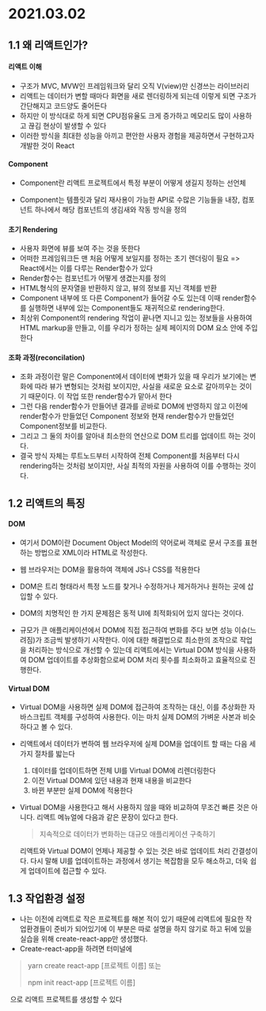 # 2021.03.02 

## 1.1 왜 리액트인가?

#### 리액트 이해

- 구조가 MVC, MVW인 프레임워크와 달리 오직 V(view)만 신경쓰는 라이브러리
- 리액트는 데이터가 변할 때마다 화면을 새로 렌더링하게 되는데 이렇게 되면 구조가 간단해지고 코드양도 줄어든다
- 하지만 이 방식대로 하게 되면 CPU점유율도 크게 증가하고 메모리도 많이 사용하고 끊김 현상이 발생할 수 있다
- 이러한 방식을 최대한 성능을 아끼고 편안한 사용자 경험을 제공하면서 구현하고자 개발한 것이 React

#### Component

- Component란 리액트 프로젝트에서 특정 부분이 어떻게 생길지 정하는 선언체

- Component는 템플릿과 달리 재사용이 가능한 API로 수많은 기능들을 내장, 컴포넌트 하나에서 해당 컴포넌트의 생김새와 작동 방식을 정의

#### 초기 Rendering

- 사용자 화면에 뷰를 보여 주는 것을 뜻한다
- 어떠한 프레임워크든 맨 처음 어떻게 보일지를 정하는 초기 렌더링이 필요 => React에서는 이를 다루는 Render함수가 있다
- Render함수는 컴포넌트가 어떻게 생겼는지를 정의
- HTML형식의 문자열을 반환하지 않고, 뷰의 정보를 지닌 객체를 반환
- Component 내부에 또 다른 Component가 들어갈 수도 있는데 이때 render함수를 실행하면 내부에 있는 Component들도 재귀적으로 rendering한다.
- 최상위 Component의 rendering 작업이 끝나면 지니고 있는 정보들을 사용하여 HTML markup을 만들고, 이를 우리가 정하는 실제 페이지의 DOM 요소 안에 주입한다

#### 조화 과정(reconcilation)

- 조화 과정이란 말은 Component에서 데이터에 변화가 있을 때 우리가 보기에는 변화에 따라 뷰가 변형되는 것처럼 보이지만, 사실을 새로운 요소로 갈아끼우는 것이기 때문이다. 이 작업 또한 render함수가 맡아서 한다
- 그런 다음 render함수가 만들어낸 결과를 곧바로 DOM에 반영하지 않고 이전에 render함수가 만들었던 Component 정보와 현재 render함수가 만들었던 Component정보를 비교한다.
- 그리고 그 둘의 차이를 알아내 최소한의 연산으로 DOM 트리를 업데이트 하는 것이다.
- 결국 방식 자체는 루트노드부터 시작하여 전체 Component를 처음부터 다시 rendering하는 것처럼 보이지만, 사실 최적의 자원을 사용하여 이를 수행하는 것이다.

## 1.2 리액트의 특징

#### DOM

- 여기서 DOM이란 Document Object Model의 약어로써 객체로 문서 구조를 표현하는 방법으로 XML이라 HTML로 작성한다.
- 웹 브라우저는 DOM을 활용하여 객체에 JS나 CSS를 적용한다
- DOM은 트리 형태라서 특정 노드를 찾거나 수정하거나 제거하거나 원하는 곳에 삽입할 수 있다.

- DOM의 치명적인 한 가지 문제점은 동적 UI에 최적화되어 있지 않다는 것이다.
- 규모가 큰 애플리케이션에서 DOM에 직접 접근하여 변화를 주다 보면 성능 이슈(느려짐)가 조금씩 발생하기 시작한다. 이에 대한 해결법으로 최소한의 조작으로 작업을 처리하는 방식으로 개선할 수 있는데 리액트에서는 Virtual DOM 방식을 사용하여 DOM 업데이트를 추상화함으로써 DOM 처리 횟수를 최소화하고 효율적으로 진행한다.

#### Virtual DOM

- Virtual DOM을 사용하면 실제 DOM에 접근하여 조작하는 대신, 이를 추상화한 자바스크립트 객체를 구성하여 사용한다. 이는 마치 실제 DOM의 가벼운 사본과 비슷하다고 볼 수 있다.
- 리액트에서 데이터가 변하여 웹 브라우저에 실제 DOM을 업데이트 할 때는 다음 세 가지 절차를 밟는다
  1. 데이터를 업데이트하면 전체 UI를 Virtual DOM에 리렌더링한다
  2. 이전 Virtual DOM에 있던 내용과 현재 내용을 비교한다
  3. 바뀐 부분만 실제 DOM에 적용한다

- Virtual DOM을 사용한다고 해서 사용하지 않을 때와 비교하여 무조건 빠른 것은 아니다. 리액트 메뉴얼에 다음과 같은 문장이 있다고 한다.

  > 지속적으로 데이터가 변화하는 대규모 애플리케이션 구축하기

  리액트와 Virtual DOM이 언제나 제공할 수 있는 것은 바로 업데이트 처리 간결성이다. 다시 말해 UI를 업데이트하는 과정에서 생기는 복잡함을 모두 해소하고, 더욱 쉽게 업데이트에 접근할 수 있다.

## 1.3 작업환경 설정

- 나는 이전에 리액트로 작은 프로젝트를 해본 적이 있기 때문에 리액트에 필요한 작업환경들이 준비가 되어있기에 이 부분은 따로 설명을 하지 않기로 하고 뒤에 있을 실습을 위해 create-react-app만 생성했다.	
- Create-react-app을 하려면 터미널에 

> yarn create react-app [프로젝트 이름] 또는
>
> npm init react-app [프로젝트 이름]

​		으로 리액트 프로젝트를 생성할 수 있다